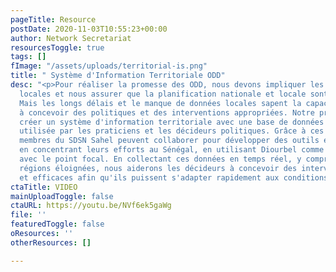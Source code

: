 ```yaml
---
pageTitle: Resource
postDate: 2020-11-03T10:55:23+00:00
author: Network Secretariat
resourcesToggle: true
tags: []
fImage: "/assets/uploads/territorial-is.png"
title: " Système d'Information Territoriale ODD"
desc: "<p>Pour réaliser la promesse des ODD, nous devons impliquer les communautés
  locales et nous assurer que la planification nationale et locale sont intégrées.
  Mais les longs délais et le manque de données locales sapent la capacité des décideurs
  à concevoir des politiques et des interventions appropriées. Notre projet vise à
  créer un système d'information territoriale avec une base de données pouvant être
  utilisée par les praticiens et les décideurs politiques. Grâce à ces données, les
  membres du SDSN Sahel peuvent collaborer pour développer des outils et des systèmes
  en concentrant leurs efforts au Sénégal, en utilisant Diourbel comme région pilote
  avec le point focal. En collectant ces données en temps réel, y compris pour les
  régions éloignées, nous aiderons les décideurs à concevoir des interventions rapides
  et efficaces afin qu'ils puissent s'adapter rapidement aux conditions changeantes.</p>"
ctaTitle: VIDEO
mainUploadToggle: false
ctaURL: https://youtu.be/NVf6ek5gaWg
file: ''
featuredToggle: false
oResources: ''
otherResources: []

---
```

